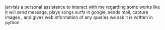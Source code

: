jarvisis a personal assistance to interact with me regarding some works like it will send message, plays
songs surfs in google, sends mail, capture images , and gives web information of any queries we ask it is written in python
